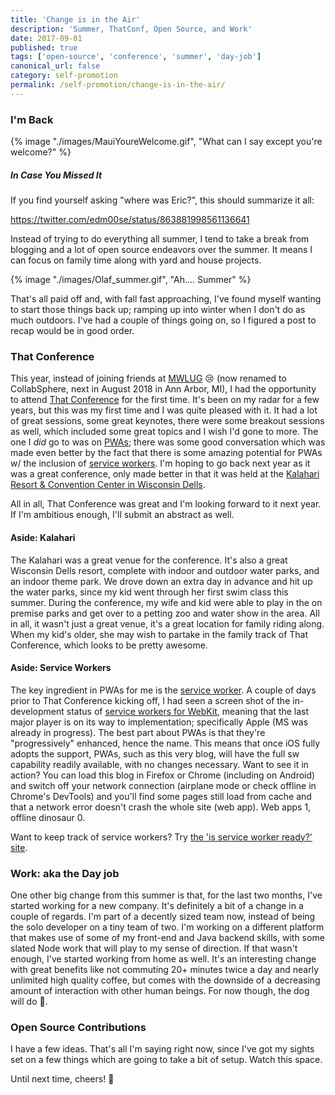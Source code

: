 ```yaml
---
title: 'Change is in the Air'
description: 'Summer, ThatConf, Open Source, and Work'
date: 2017-09-01
published: true
tags: ['open-source', 'conference', 'summer', 'day-job']
canonical_url: false
category: self-promotion
permalink: /self-promotion/change-is-in-the-air/
---
```


### I'm Back

{% image "./images/MauiYoureWelcome.gif", "What can I say except you're welcome?" %}

##### In Case You Missed It

If you find yourself asking "where was Eric?", this should summarize it all:

https://twitter.com/edm00se/status/863881998561136641

Instead of trying to do everything all summer, I tend to take a break from blogging and a lot of open source endeavors over the summer. It means I can focus on family time along with yard and house projects.

{% image "./images/Olaf_summer.gif", "Ah.... Summer" %}

That's all paid off and, with fall fast approaching, I've found myself wanting to start those things back up; ramping up into winter when I don't do as much outdoors. I've had a couple of things going on, so I figured a post to recap would be in good order.

### That Conference

This year, instead of joining friends at [MWLUG][mwlug-url] 😢 (now renamed to CollabSphere, next in August 2018 in Ann Arbor, MI), I had the opportunity to attend [That Conference][that-conf-url] for the first time. It's been on my radar for a few years, but this was my first time and I was quite pleased with it. It had a lot of great sessions, some great keynotes, there were some breakout sessions as well, which included some great topics and I wish I'd gone to more. The one I _did_ go to was on [PWAs][pwa-url]; there was some good conversation which was made even better by the fact that there is some amazing potential for PWAs w/ the inclusion of [service workers][service-workers-url]. I'm hoping to go back next year as it was a great conference, only made better in that it was held at the [Kalahari Resort & Convention Center in Wisconsin Dells][kalahari-url].

All in all, That Conference was great and I'm looking forward to it next year. If I'm ambitious enough, I'll submit an abstract as well.

#### Aside: Kalahari

The Kalahari was a great venue for the conference. It's also a great Wisconsin Dells resort, complete with indoor and outdoor water parks, and an indoor theme park. We drove down an extra day in advance and hit up the water parks, since my kid went through her first swim class this summer. During the conference, my wife and kid were able to play in the on premise parks and get over to a petting zoo and water show in the area. All in all, it wasn't just a great venue, it's a great location for family riding along. When my kid's older, she may wish to partake in the family track of That Conference, which looks to be pretty awesome.

#### Aside: Service Workers

The key ingredient in PWAs for me is the [service worker][service-worker-api]. A couple of days prior to That Conference kicking off, I had seen a screen shot of the in-development status of [service workers for WebKit][webkit-sw-status], meaning that the last major player is on its way to implementation; specifically Apple (MS was already in progress). The best part about PWAs is that they're "progressively" enhanced, hence the name. This means that once iOS fully adopts the support, PWAs, such as this very blog, will have the full sw capability readily available, with no changes necessary. Want to see it in action? You can load this blog in Firefox or Chrome (including on Android) and switch off your network connection (airplane mode or check offline in Chrome's DevTools) and you'll find some pages still load from cache and that a network error doesn't crash the whole site (web app). Web apps 1, offline dinosaur 0.

Want to keep track of service workers? Try [the 'is service worker ready?' site][is-sw-ready].

### Work: aka the Day job

One other big change from this summer is that, for the last two months, I've started working for a new company. It's definitely a bit of a change in a couple of regards. I'm part of a decently sized team now, instead of being the solo developer on a tiny team of two. I'm working on a different platform that makes use of some of my front-end and Java backend skills, with some slated Node work that will play to my sense of direction. If that wasn't enough, I've started working from home as well. It's an interesting change with great benefits like not commuting 20+ minutes twice a day and nearly unlimited high quality coffee, but comes with the downside of a decreasing amount of interaction with other human beings. For now though, the dog will do 🐶.

### Open Source Contributions

I have a few ideas. That's all I'm saying right now, since I've got my sights set on a few things which are going to take a bit of setup. Watch this space.

Until next time, cheers! 🍻

[that-conf-url]: https://www.thatconference.com/
[pwa-url]: https://developers.google.com/web/progressive-web-apps/
[service-workers-url]: https://webkit.org/status/#specification-service-workers
[kalahari-url]: https://book.kalahariresorts.com/wisconsin/
[webkit-sw-status]: https://webkit.org/status/#specification-service-workers
[fetch-api-url]: https://developer.mozilla.org/en-US/docs/Web/API/Fetch_API
[service-worker-api]: https://developer.mozilla.org/en-US/docs/Web/API/Service_Worker_API
[is-sw-ready]: https://jakearchibald.github.io/isserviceworkerready/
[mwlug-url]: https://www.mwlug.com/
